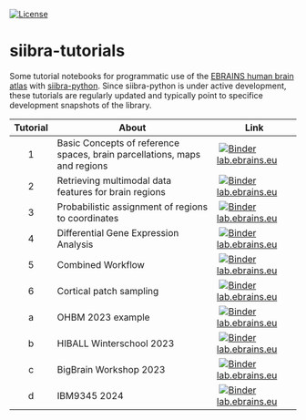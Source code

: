 [![License](https://img.shields.io/badge/License-Apache%202.0-blue.svg)](https://opensource.org/licenses/Apache-2.0)

# siibra-tutorials

Some tutorial notebooks for programmatic use of the [EBRAINS human brain atlas](https://ebrains.eu/service/human-brain-atlas) with [siibra-python](https://github.com/FZJ-INM1-BDA/siibra-python).
Since siibra-python is under active development, these tutorials are regularly updated and typically point to specifice development snapshots of the library.

Tutorial | About | Link
:---: | --- | ---
1 | Basic Concepts of reference spaces, brain parcellations, maps and regions | [![Binder](https://mybinder.org/badge_logo.svg)](https://mybinder.org/v2/gh/FZJ-INM1-BDA/siibra-tutorials/incf_summerschool_2025?filepath=01-BasicConcepts.ipynb) [lab.ebrains.eu](https://lab.ebrains.eu/hub/user-redirect/git-pull?repo=https%3A%2F%2Fgithub.com%2FFZJ-INM1-BDA%2Fsiibra-tutorials.git&urlpath=tree%2Fsiibra-tutorials.git%2F01-BasicConcepts.ipynb&branch=incf_summerschool_2025)
2 | Retrieving multimodal data features for brain regions | [![Binder](https://mybinder.org/badge_logo.svg)](https://mybinder.org/v2/gh/FZJ-INM1-BDA/siibra-tutorials/incf_summerschool_2025?filepath=02-DataFeatures.ipynb) [lab.ebrains.eu](https://lab.ebrains.eu/hub/user-redirect/git-pull?repo=https%3A%2F%2Fgithub.com%2FFZJ-INM1-BDA%2Fsiibra-tutorials.git&urlpath=tree%2Fsiibra-tutorials.git%2F02-DataFeatures.ipynb&branch=incf_summerschool_2025)
3 | Probabilistic assignment of regions to coordinates | [![Binder](https://mybinder.org/badge_logo.svg)](https://mybinder.org/v2/gh/FZJ-INM1-BDA/siibra-tutorials/incf_summerschool_2025?filepath=03-ProbabilisticAssignment.ipynb) [lab.ebrains.eu](https://lab.ebrains.eu/hub/user-redirect/git-pull?repo=https%3A%2F%2Fgithub.com%2FFZJ-INM1-BDA%2Fsiibra-tutorials.git&urlpath=tree%2Fsiibra-tutorials.git%2F03-ProbabilisticAssignment.ipynb&branch=incf_summerschool_2025)
4 | Differential Gene Expression Analysis | [![Binder](https://mybinder.org/badge_logo.svg)](https://mybinder.org/v2/gh/FZJ-INM1-BDA/siibra-tutorials/incf_summerschool_2025?filepath=04-DifferentialGeneExpressions.ipynb) [lab.ebrains.eu](https://lab.ebrains.eu/hub/user-redirect/git-pull?repo=https%3A%2F%2Fgithub.com%2FFZJ-INM1-BDA%2Fsiibra-tutorials.git&urlpath=tree%2Fsiibra-tutorials.git%2F04-DifferentialGeneExpressions.ipynb&branch=incf_summerschool_2025)
5 | Combined Workflow | [![Binder](https://mybinder.org/badge_logo.svg)](https://mybinder.org/v2/gh/FZJ-INM1-BDA/siibra-tutorials/incf_summerschool_2025?filepath=05-CombinedWorkflow.ipynb) [lab.ebrains.eu](https://lab.ebrains.eu/hub/user-redirect/git-pull?repo=https%3A%2F%2Fgithub.com%2FFZJ-INM1-BDA%2Fsiibra-tutorials.git&urlpath=tree%2Fsiibra-tutorials.git%2F05-CombinedWorkflow.ipynb&branch=incf_summerschool_2025)
6 | Cortical patch sampling | [![Binder](https://mybinder.org/badge_logo.svg)](https://mybinder.org/v2/gh/FZJ-INM1-BDA/siibra-tutorials/incf_summerschool_2025?filepath=06-CorticalPatchSampling.ipynb) [lab.ebrains.eu](https://lab.ebrains.eu/hub/user-redirect/git-pull?repo=https%3A%2F%2Fgithub.com%2FFZJ-INM1-BDA%2Fsiibra-tutorials.git&urlpath=tree%2Fsiibra-tutorials.git%2F06-CorticalPatchSampling.ipynb&branch=incf_summerschool_2025)
a | OHBM 2023 example | [![Binder](https://mybinder.org/badge_logo.svg)](https://mybinder.org/v2/gh/FZJ-INM1-BDA/siibra-tutorials/incf_summerschool_2025?filepath=workshops/ohbm-2023-example.ipynb) [lab.ebrains.eu](https://lab.ebrains.eu/hub/user-redirect/git-pull?repo=https%3A%2F%2Fgithub.com%2FFZJ-INM1-BDA%2Fsiibra-tutorials.git&urlpath=tree%2Fsiibra-tutorials.git%2Fworkshops/ohbm-2023-example.ipynb&branch=incf_summerschool_2025)
b | HIBALL Winterschool 2023 | [![Binder](https://mybinder.org/badge_logo.svg)](https://mybinder.org/v2/gh/FZJ-INM1-BDA/siibra-tutorials/incf_summerschool_2025?filepath=workshops/HIBALL-winterschool-2023.ipynb) [lab.ebrains.eu](https://lab.ebrains.eu/hub/user-redirect/git-pull?repo=https%3A%2F%2Fgithub.com%2FFZJ-INM1-BDA%2Fsiibra-tutorials.git&urlpath=tree%2Fsiibra-tutorials.git%2Fworkshops/HIBALL-winterschool-2023.ipynb&branch=incf_summerschool_2025)
c | BigBrain Workshop 2023 | [![Binder](https://mybinder.org/badge_logo.svg)](https://mybinder.org/v2/gh/FZJ-INM1-BDA/siibra-tutorials/incf_summerschool_2025?filepath=workshops/BigBrainWorkshop2023.ipynb) [lab.ebrains.eu](https://lab.ebrains.eu/hub/user-redirect/git-pull?repo=https%3A%2F%2Fgithub.com%2FFZJ-INM1-BDA%2Fsiibra-tutorials.git&urlpath=tree%2Fsiibra-tutorials.git%2Fworkshops/BigBrainWorkshop2023.ipynb&branch=incf_summerschool_2025)
d | IBM9345 2024 | [![Binder](https://mybinder.org/badge_logo.svg)](https://mybinder.org/v2/gh/FZJ-INM1-BDA/siibra-tutorials/incf_summerschool_2025?filepath=workshops/imb9345-2024.ipynb) [lab.ebrains.eu](https://lab.ebrains.eu/hub/user-redirect/git-pull?repo=https%3A%2F%2Fgithub.com%2FFZJ-INM1-BDA%2Fsiibra-tutorials.git&urlpath=tree%2Fsiibra-tutorials.git%2Fworkshops/imb9345-2024.ipynb&branch=incf_summerschool_2025)
